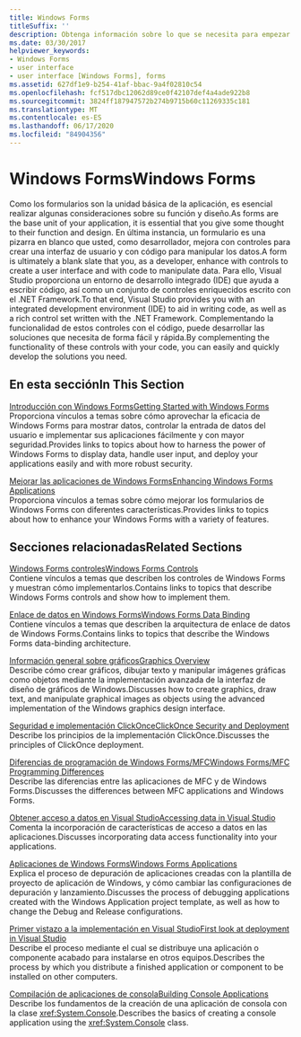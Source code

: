 ```yaml
---
title: Windows Forms
titleSuffix: ''
description: Obtenga información sobre lo que se necesita para empezar a trabajar con Windows Forms y cómo mejorar las aplicaciones de Windows Forms.
ms.date: 03/30/2017
helpviewer_keywords:
- Windows Forms
- user interface
- user interface [Windows Forms], forms
ms.assetid: 627df1e9-b254-41af-bbac-9a4f02810c54
ms.openlocfilehash: fcf517dbc12062d89ce0f42107def4a4ade922b8
ms.sourcegitcommit: 3824ff187947572b274b9715b60c11269335c181
ms.translationtype: MT
ms.contentlocale: es-ES
ms.lasthandoff: 06/17/2020
ms.locfileid: "84904356"
---
```

# <a name="windows-forms"></a><span data-ttu-id="e1d9f-103">Windows Forms</span><span class="sxs-lookup"><span data-stu-id="e1d9f-103">Windows Forms</span></span>
<span data-ttu-id="e1d9f-104">Como los formularios son la unidad básica de la aplicación, es esencial realizar algunas consideraciones sobre su función y diseño.</span><span class="sxs-lookup"><span data-stu-id="e1d9f-104">As forms are the base unit of your application, it is essential that you give some thought to their function and design.</span></span> <span data-ttu-id="e1d9f-105">En última instancia, un formulario es una pizarra en blanco que usted, como desarrollador, mejora con controles para crear una interfaz de usuario y con código para manipular los datos.</span><span class="sxs-lookup"><span data-stu-id="e1d9f-105">A form is ultimately a blank slate that you, as a developer, enhance with controls to create a user interface and with code to manipulate data.</span></span> <span data-ttu-id="e1d9f-106">Para ello, Visual Studio proporciona un entorno de desarrollo integrado (IDE) que ayuda a escribir código, así como un conjunto de controles enriquecidos escrito con el .NET Framework.</span><span class="sxs-lookup"><span data-stu-id="e1d9f-106">To that end, Visual Studio provides you with an integrated development environment (IDE) to aid in writing code, as well as a rich control set written with the .NET Framework.</span></span> <span data-ttu-id="e1d9f-107">Complementando la funcionalidad de estos controles con el código, puede desarrollar las soluciones que necesita de forma fácil y rápida.</span><span class="sxs-lookup"><span data-stu-id="e1d9f-107">By complementing the functionality of these controls with your code, you can easily and quickly develop the solutions you need.</span></span>  
  
## <a name="in-this-section"></a><span data-ttu-id="e1d9f-108">En esta sección</span><span class="sxs-lookup"><span data-stu-id="e1d9f-108">In This Section</span></span>  
 [<span data-ttu-id="e1d9f-109">Introducción con Windows Forms</span><span class="sxs-lookup"><span data-stu-id="e1d9f-109">Getting Started with Windows Forms</span></span>](getting-started-with-windows-forms.md)  
 <span data-ttu-id="e1d9f-110">Proporciona vínculos a temas sobre cómo aprovechar la eficacia de Windows Forms para mostrar datos, controlar la entrada de datos del usuario e implementar sus aplicaciones fácilmente y con mayor seguridad.</span><span class="sxs-lookup"><span data-stu-id="e1d9f-110">Provides links to topics about how to harness the power of Windows Forms to display data, handle user input, and deploy your applications easily and with more robust security.</span></span>  
  
 [<span data-ttu-id="e1d9f-111">Mejorar las aplicaciones de Windows Forms</span><span class="sxs-lookup"><span data-stu-id="e1d9f-111">Enhancing Windows Forms Applications</span></span>](./advanced/index.md)  
 <span data-ttu-id="e1d9f-112">Proporciona vínculos a temas sobre cómo mejorar los formularios de Windows Forms con diferentes características.</span><span class="sxs-lookup"><span data-stu-id="e1d9f-112">Provides links to topics about how to enhance your Windows Forms with a variety of features.</span></span>  
  
## <a name="related-sections"></a><span data-ttu-id="e1d9f-113">Secciones relacionadas</span><span class="sxs-lookup"><span data-stu-id="e1d9f-113">Related Sections</span></span>  
 [<span data-ttu-id="e1d9f-114">Windows Forms controles</span><span class="sxs-lookup"><span data-stu-id="e1d9f-114">Windows Forms Controls</span></span>](./controls/index.md)  
 <span data-ttu-id="e1d9f-115">Contiene vínculos a temas que describen los controles de Windows Forms y muestran cómo implementarlos.</span><span class="sxs-lookup"><span data-stu-id="e1d9f-115">Contains links to topics that describe Windows Forms controls and show how to implement them.</span></span>  
  
 [<span data-ttu-id="e1d9f-116">Enlace de datos en Windows Forms</span><span class="sxs-lookup"><span data-stu-id="e1d9f-116">Windows Forms Data Binding</span></span>](windows-forms-data-binding.md)  
 <span data-ttu-id="e1d9f-117">Contiene vínculos a temas que describen la arquitectura de enlace de datos de Windows Forms.</span><span class="sxs-lookup"><span data-stu-id="e1d9f-117">Contains links to topics that describe the Windows Forms data-binding architecture.</span></span>  
  
 [<span data-ttu-id="e1d9f-118">Información general sobre gráficos</span><span class="sxs-lookup"><span data-stu-id="e1d9f-118">Graphics Overview</span></span>](./advanced/graphics-overview-windows-forms.md)  
 <span data-ttu-id="e1d9f-119">Describe cómo crear gráficos, dibujar texto y manipular imágenes gráficas como objetos mediante la implementación avanzada de la interfaz de diseño de gráficos de Windows.</span><span class="sxs-lookup"><span data-stu-id="e1d9f-119">Discusses how to create graphics, draw text, and manipulate graphical images as objects using the advanced implementation of the Windows graphics design interface.</span></span>  
  
 [<span data-ttu-id="e1d9f-120">Seguridad e implementación ClickOnce</span><span class="sxs-lookup"><span data-stu-id="e1d9f-120">ClickOnce Security and Deployment</span></span>](/visualstudio/deployment/clickonce-security-and-deployment)  
 <span data-ttu-id="e1d9f-121">Describe los principios de la implementación ClickOnce.</span><span class="sxs-lookup"><span data-stu-id="e1d9f-121">Discusses the principles of ClickOnce deployment.</span></span>  
  
 [<span data-ttu-id="e1d9f-122">Diferencias de programación de Windows Forms/MFC</span><span class="sxs-lookup"><span data-stu-id="e1d9f-122">Windows Forms/MFC Programming Differences</span></span>](/cpp/dotnet/windows-forms-mfc-programming-differences)  
 <span data-ttu-id="e1d9f-123">Describe las diferencias entre las aplicaciones de MFC y de Windows Forms.</span><span class="sxs-lookup"><span data-stu-id="e1d9f-123">Discusses the differences between MFC applications and Windows Forms.</span></span>  
  
 [<span data-ttu-id="e1d9f-124">Obtener acceso a datos en Visual Studio</span><span class="sxs-lookup"><span data-stu-id="e1d9f-124">Accessing data in Visual Studio</span></span>](/visualstudio/data-tools/accessing-data-in-visual-studio)  
 <span data-ttu-id="e1d9f-125">Comenta la incorporación de características de acceso a datos en las aplicaciones.</span><span class="sxs-lookup"><span data-stu-id="e1d9f-125">Discusses incorporating data access functionality into your applications.</span></span>  
  
 [<span data-ttu-id="e1d9f-126">Aplicaciones de Windows Forms</span><span class="sxs-lookup"><span data-stu-id="e1d9f-126">Windows Forms Applications</span></span>](/visualstudio/debugger/debugging-preparation-windows-forms-applications)  
 <span data-ttu-id="e1d9f-127">Explica el proceso de depuración de aplicaciones creadas con la plantilla de proyecto de aplicación de Windows, y cómo cambiar las configuraciones de depuración y lanzamiento.</span><span class="sxs-lookup"><span data-stu-id="e1d9f-127">Discusses the process of debugging applications created with the Windows Application project template, as well as how to change the Debug and Release configurations.</span></span>  
  
 [<span data-ttu-id="e1d9f-128">Primer vistazo a la implementación en Visual Studio</span><span class="sxs-lookup"><span data-stu-id="e1d9f-128">First look at deployment in Visual Studio</span></span>](/visualstudio/deployment/deploying-applications-services-and-components)  
 <span data-ttu-id="e1d9f-129">Describe el proceso mediante el cual se distribuye una aplicación o componente acabado para instalarse en otros equipos.</span><span class="sxs-lookup"><span data-stu-id="e1d9f-129">Describes the process by which you distribute a finished application or component to be installed on other computers.</span></span>  
  
 [<span data-ttu-id="e1d9f-130">Compilación de aplicaciones de consola</span><span class="sxs-lookup"><span data-stu-id="e1d9f-130">Building Console Applications</span></span>](../../standard/building-console-apps.md)  
 <span data-ttu-id="e1d9f-131">Describe los fundamentos de la creación de una aplicación de consola con la clase <xref:System.Console>.</span><span class="sxs-lookup"><span data-stu-id="e1d9f-131">Describes the basics of creating a console application using the <xref:System.Console> class.</span></span>

